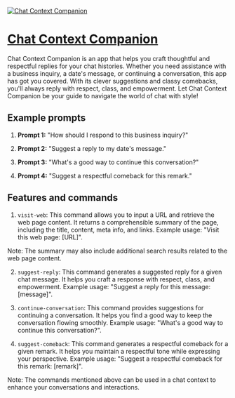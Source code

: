 [![Chat Context Companion](https://files.oaiusercontent.com/file-9URxcmhk1KMskZJbwoawx6va?se=2123-10-16T19%3A52%3A08Z&sp=r&sv=2021-08-06&sr=b&rscc=max-age%3D31536000%2C%20immutable&rscd=attachment%3B%20filename%3D3b848a58-ab14-4eff-9f93-83bf0187cef2.png&sig=kW6EAnbwpXodoVfUl25P5ygXfAT5zWOSTAqs9OB%2BAkk%3D)](https://chat.openai.com/g/g-d8eD2C48f-chat-context-companion)

# [Chat Context Companion](https://chat.openai.com/g/g-d8eD2C48f-chat-context-companion)

Chat Context Companion is an app that helps you craft thoughtful and respectful replies for your chat histories. Whether you need assistance with a business inquiry, a date's message, or continuing a conversation, this app has got you covered. With its clever suggestions and classy comebacks, you'll always reply with respect, class, and empowerment. Let Chat Context Companion be your guide to navigate the world of chat with style!

## Example prompts

1. **Prompt 1:** "How should I respond to this business inquiry?"

2. **Prompt 2:** "Suggest a reply to my date's message."

3. **Prompt 3:** "What's a good way to continue this conversation?"

4. **Prompt 4:** "Suggest a respectful comeback for this remark."

## Features and commands

1. `visit-web`: This command allows you to input a URL and retrieve the web page content. It returns a comprehensible summary of the page, including the title, content, meta info, and links. Example usage: "Visit this web page: [URL]".

Note: The summary may also include additional search results related to the web page content.

2. `suggest-reply`: This command generates a suggested reply for a given chat message. It helps you craft a response with respect, class, and empowerment. Example usage: "Suggest a reply for this message: [message]".

3. `continue-conversation`: This command provides suggestions for continuing a conversation. It helps you find a good way to keep the conversation flowing smoothly. Example usage: "What's a good way to continue this conversation?".

4. `suggest-comeback`: This command generates a respectful comeback for a given remark. It helps you maintain a respectful tone while expressing your perspective. Example usage: "Suggest a respectful comeback for this remark: [remark]".

Note: The commands mentioned above can be used in a chat context to enhance your conversations and interactions.
